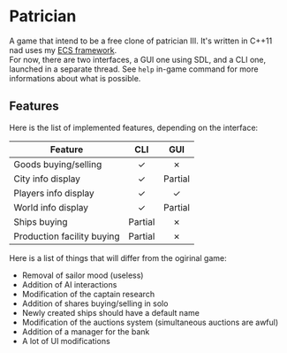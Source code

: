 # Patrician

A game that intend to be a free clone of patrician III. It's written in C++11 nad uses my [ECS framework](https://gitlab.com/Emeraude/ECS).  
For now, there are two interfaces, a GUI one using SDL, and a CLI one, launched in a separate thread. See `help` in-game command for more informations about what is possible.

## Features

Here is the list of implemented features, depending on the interface:

Feature | CLI | GUI
---|:---:|:---:
Goods buying/selling | ✓ | ✗
City info display | ✓ | Partial
Players info display | ✓ | ✓
World info display | ✓ | Partial
Ships buying | Partial | ✗
Production facility buying | Partial | ✗

Here is a list of things that will differ from the ogirinal game:
- Removal of sailor mood (useless)
- Addition of AI interactions
- Modification of the captain research
- Addition of shares buying/selling in solo
- Newly created ships should have a default name
- Modification of the auctions system (simultaneous auctions are awful)
- Addition of a manager for the bank
- A lot of UI modifications
